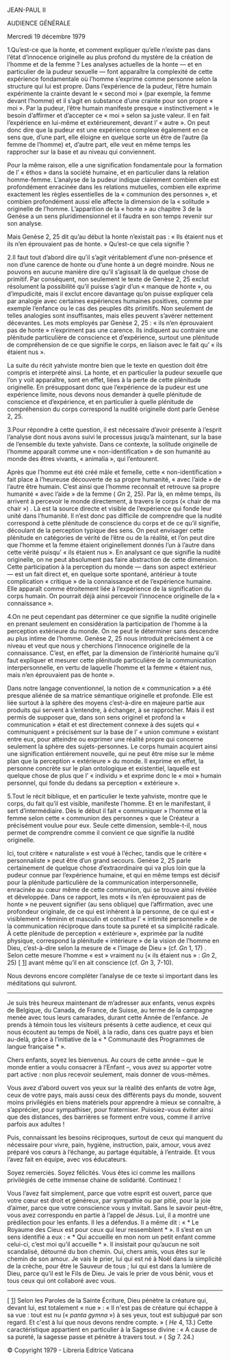 JEAN-PAUL II

AUDIENCE GÉNÉRALE

Mercredi 19 décembre 1979

1.Qu’est-ce que la honte, et comment expliquer qu’elle n’existe pas dans l’état d’innocence originelle au plus profond du mystère de la création de l’homme et de la femme ? Les analyses actuelles de la honte — et en particulier de la pudeur sexuelle — font apparaître la complexité de cette expérience fondamentale où l’homme s’exprime comme personne selon la structure qui lui est propre. Dans l’expérience de la pudeur, l’être humain expérimente la crainte devant le « second moi » (par exemple, la femme devant l’homme) et il s’agit en substance d’une crainte pour son propre « moi ». Par la pudeur, l’être humain manifeste presque « instinctivement » le besoin d’affirmer et d’accepter ce « moi » selon sa juste valeur. Il en fait l’expérience en lui-même et extérieurement, devant l’ « autre ». On peut donc dire que la pudeur est une expérience complexe également en ce sens que, d’une part, elle éloigne en quelque sorte un être de l’autre (la femme de l’homme) et, d’autre part, elle veut en même temps les rapprocher sur la base et au niveau qui conviennent.

Pour la même raison, elle a une signification fondamentale pour la formation de l’ « éthos » dans la société humaine, et en particulier dans la relation homme-femme. L’analyse de la pudeur indique clairement combien elle est profondément enracinée dans les relations mutuelles, combien elle exprime exactement les règles essentielles de la « communion des personnes », et combien profondément aussi elle affecte la dimension de la « solitude » originelle de l’homme. L’apparition de la « honte » au chapitre 3 de la Genèse a un sens pluridimensionnel et il faudra en son temps revenir sur son analyse.

Mais Genèse 2, 25 dit qu’au début la honte n’existait pas : « Ils étaient nus et ils n’en éprouvaient pas de honte. » Qu’est-ce que cela signifie ?

2.Il faut tout d’abord dire qu’il s’agit véritablement d’une non-présence et non d’une carence de honte ou d’une honte à un degré moindre. Nous ne pouvons en aucune manière dire qu’il s’agissait là de quelque chose de primitif. Par conséquent, non seulement le texte de Genèse 2, 25 exclut résolument la possibilité qu’il puisse s’agir d’un « manque de honte », ou d’impudicité, mais il exclut encore davantage qu’on puisse expliquer cela par analogie avec certaines expériences humaines positives, comme par exemple l’enfance ou le cas des peuples dits primitifs. Non seulement de telles analogies sont insuffisantes, mais elles peuvent s’avérer nettement décevantes. Les mots employés par Genèse 2, 25 : « ils n’en éprouvaient pas de honte » n’expriment pas une carence. Ils indiquent au contraire une plénitude particulière de conscience et d’expérience, surtout une plénitude de compréhension de ce que signifie le corps, en liaison avec le fait qu’ « ils étaient nus ».

La suite du récit yahviste montre bien que le texte en question doit être compris et interprété ainsi. La honte, et en particulier la pudeur sexuelle que l’on y voit apparaître, sont en effet, liées à la perte de cette plénitude originelle. En présupposant donc que l’expérience de la pudeur est une expérience limite, nous devons nous demander à quelle plénitude de conscience et d’expérience, et en particulier à quelle plénitude de compréhension du corps correspond la nudité originelle dont parle Genèse 2, 25.

3.Pour répondre à cette question, il est nécessaire d’avoir présente à l’esprit l’analyse dont nous avons suivi le processus jusqu’à maintenant, sur la base de l’ensemble du texte yahviste. Dans ce contexte, la solitude originelle de l’homme apparaît comme une « non-identification » de son humanité au monde des êtres vivants, « animalia », qui l’entourent.

Après que l’homme eut été créé mâle et femelle, cette « non-identification » fait place à l’heureuse découverte de sa propre humanité, « avec l’aide » de l’autre être humain. C’est ainsi que l’homme reconnaît et retrouve sa propre humanité « avec l’aide » de la femme ( *Gn* 2, 25). Par là, en même temps, ils arrivent à percevoir le monde directement, à travers le corps (« chair de ma chair ») . Là est la source directe et visible de l’expérience qui fonde leur unité dans l’humanité. Il n’est donc pas difficile de comprendre que la nudité correspond à cette plénitude de conscience du corps et de ce qu’il signifie, découlant de la perception typique des sens. On peut envisager cette plénitude en catégories de vérité de l’être ou de la réalité, et l’on peut dire que l’homme et la femme étaient originellement donnés l’un à l’autre dans cette vérité puisqu’ « ils étaient nus ». En analysant ce que signifie la nudité originelle, on ne peut absolument pas faire abstraction de cette dimension. Cette participation à la perception du monde — dans son aspect extérieur — est un fait direct et, en quelque sorte spontané, antérieur à toute complication « critique » de la connaissance et de l’expérience humaine. Elle apparaît comme étroitement liée à l’expérience de la signification du corps humain. On pourrait déjà ainsi percevoir l’innocence originelle de la « connaissance ».

4.On ne peut cependant pas déterminer ce que signifie la nudité originelle en prenant seulement en considération la participation de l’homme à la perception extérieure du monde. On ne peut le déterminer sans descendre au plus intime de l’homme. Genèse 2, 25 nous introduit précisément à ce niveau et veut que nous y cherchions l’innocence originelle de la connaissance. C’est, en effet, par la dimension de l’intériorité humaine qu’il faut expliquer et mesurer cette plénitude particulière de la communication interpersonnelle, en vertu de laquelle l’homme et la femme « étaient nus, mais n’en éprouvaient pas de honte ».

Dans notre langage conventionnel, la notion de « communication » a été presque aliénée de sa matrice sémantique originelle et profonde. Elle est liée surtout à la sphère des moyens c’est-à-dire en majeure partie aux produits qui servent à s’entendre, à échanger, à se rapprocher. Mais il est permis de supposer que, dans son sens originel et profond la « communication » était et est directement connexe à des sujets qui « communiquent » précisément sur la base de l’ « union commune » existant entre eux, pour atteindre ou exprimer une réalité propre qui concerne seulement la sphère des sujets-personnes. Le corps humain acquiert ainsi une signification entièrement nouvelle, qui ne peut être mise sur le même plan que la perception « extérieure » du monde. Il exprime en effet, la personne concrète sur le plan ontologique et existentiel, laquelle est quelque chose de plus que l’ « individu » et exprime donc le « moi » humain personnel, qui fonde du dedans sa perception « extérieure ».

5.Tout le récit biblique, et en particulier le texte yahviste, montre que le corps, du fait qu’il est visible, manifeste l’homme. Et en le manifestant, il sert d’intermédiaire. Dès le début il fait « communiquer » l’homme et la femme selon cette « communion des personnes » que le Créateur a précisément voulue pour eux. Seule cette dimension, semble-t-il, nous permet de comprendre comme il convient ce que signifie la nudité originelle.

Ici, tout critère « naturaliste » est voué à l’échec, tandis que le critère « personnaliste » peut être d’un grand secours. Genèse 2, 25 parle certainement de quelque chose d’extraordinaire qui va plus loin que la pudeur connue par l’expérience humaine, et qui en même temps est décisif pour la plénitude particulière de la communication interpersonnelle, enracinée au cœur même de cette communion, qui se trouve ainsi révélée et développée. Dans ce rapport, les mots « ils n’en éprouvaient pas de honte » ne peuvent signifier (au sens oblique) que l’affirmation, avec une profondeur originale, de ce qui est inhérent à la personne, de ce qui est « visiblement » féminin et masculin et constitue l’ « intimité personnelle » de la communication réciproque dans toute sa pureté et sa simplicité radicale. À cette plénitude de perception « extérieure », exprimée par la nudité physique, correspond la plénitude « intérieure » de la vision de l’homme en Dieu, c’est-à-dire selon la mesure de « l’image de Dieu » (cf. *Gn* 1, 17) . Selon cette mesure l’homme « est » vraiment nu (« ils étaient nus » : *Gn* 2, 25) [ [1](#_ftn1 "")] avant même qu’il en ait conscience (cf. *Gn* 3, 7-10).

Nous devrons encore compléter l’analyse de ce texte si important dans les méditations qui suivront.

* * *

Je suis très heureux maintenant de m’adresser aux enfants, venus exprès de Belgique, du Canada, de France, de Suisse, au terme de la campagne menée avec tous leurs camarades, durant cette Année de l’enfance. Je prends à témoin tous les visiteurs présents à cette audience, et ceux qui nous écoutent au temps de Noël, à la radio, dans ces quatre pays et bien au-delà, grâce à l’initiative de la « * Communauté des Programmes de langue française * ».

Chers enfants, soyez les bienvenus. Au cours de cette année – que le monde entier a voulu consacrer à l’Enfant –, vous avez su apporter votre part active : non plus recevoir seulement, mais donner de vous-mêmes.

Vous avez d’abord ouvert vos yeux sur la réalité des enfants de votre âge, ceux de votre pays, mais aussi ceux des différents pays du monde, souvent moins privilégiés en biens matériels pour apprendre à mieux se connaître, à s’apprécier, pour sympathiser, pour fraterniser. Puissiez-vous éviter ainsi que des distances, des barrières se forment entre vous, comme il arrive parfois aux adultes !

Puis, connaissant les besoins réciproques, surtout de ceux qui manquent du nécessaire pour vivre, pain, hygiène, instruction, paix, amour, vous avez préparé vos cœurs à l’échange, au partage équitable, à l’entraide. Et vous l’avez fait en équipe, avec vos éducateurs.

Soyez remerciés. Soyez félicités. Vous êtes ici comme les maillons privilégiés de cette immense chaine de solidarité. Continuez !

Vous l’avez fait simplement, parce que votre esprit est ouvert, parce que votre cœur est droit et généreux, par sympathie ou par pitié, pour la joie d’aimer, parce que votre conscience vous y invitait. Sans le savoir peut-être, vous avez correspondu en partie à l’appel de Jésus. Lui, il a montré une prédilection pour les enfants. Il les a défendus. Il a même dit : « * Le Royaume des Cieux est pour ceux qui leur ressemblent * ». Il s’est en un sens identifié a eux : « * Qui accueille en mon nom un petit enfant comme celui-ci, c’est moi qu’il accueille * ». Il insistait pour qu’aucun ne soit scandalisé, détourné du bon chemin. Oui, chers amis, vous êtes sur le chemin de son amour. Je vais le prier, lui qui est né à Noël dans la simplicité de la crèche, pour être le Sauveur de tous ; lui qui est dans la lumière de Dieu, parce qu’il est le Fils de Dieu. Je vais le prier de vous bénir, vous et tous ceux qui ont collaboré avec vous.

* * *

[ [1](#_ftnref1 "")] Selon les Paroles de la Sainte Écriture, Dieu pénètre la créature qui, devant lui, est totalement « nue » : « Il n'est pas de créature qui échappe à sa vue : tout est nu (« *panta gymna* ») à ses yeux, tout est subjugué par son regard. Et c'est à lui que nous devons rendre compte. » ( *He* 4, 13.) Cette caractéristique appartient en particulier à la Sagesse divine : « A cause de sa pureté, la sagesse passe et pénètre à travers tout. » ( *Sg* 7. 24.)

©  Copyright 1979 - Libreria Editrice Vaticana